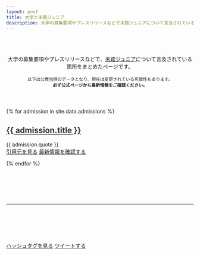 ```yaml
---
layout: post
title: 大学と未踏ジュニア
description: 大学の募集要項やプレスリリースなどで未踏ジュニアについて言及されているページをまとめています。公表当時のデータとなり、現在は変更されている可能性もありますので、必ず最新年度の公式ページをご確認ください。
---
```


<p style="text-align:center; padding: 50px 0px 40px; font-size: 99%;">
  大学の募集要項やプレスリリースなどで、<a href='/about'>未踏ジュニア</a>について言及されている箇所をまとめたページです。<br>
  <br>
  <small><i class="fa-light fa-solid fa-triangle-exclamation"></i>
    以下は公表当時のデータとなり、現在は変更されている可能性もあります。<br class='ignore-sp'><b>必ず公式ページから最新情報をご確認ください。</b></small><br>
</p>


{% for admission in site.data.admissions %}
<h2 id='{{ admission.id }}'>
  <a href='#{{ admissioin.id }}' style='color: #333; font-weight: bold;'>{{ admission.title }}</a>
</h2>
<div class="quote">{{ admission.quote }}</div>


<div class='flex'>
  <a class="button" href="{{ admission.quote_src }}">引用元を見る</a>
  <a class="button" href="{{ admission.link }}">最新情報を確認する</a>
</div>

{% endfor %}

<hr style='margin: 100px auto 100px auto;'>

<div class='flex'>
  <a href='https://twitter.com/hashtag/未踏ジュニア' class='button'>ハッシュタグを見る</a>
  <a href='https://twitter.com/intent/tweet?hashtags=未踏ジュニア&url=https://jr.mitou.org/admissions&lang=jp&related=mitoujr' class='button'>ツイートする</a>
</div>
